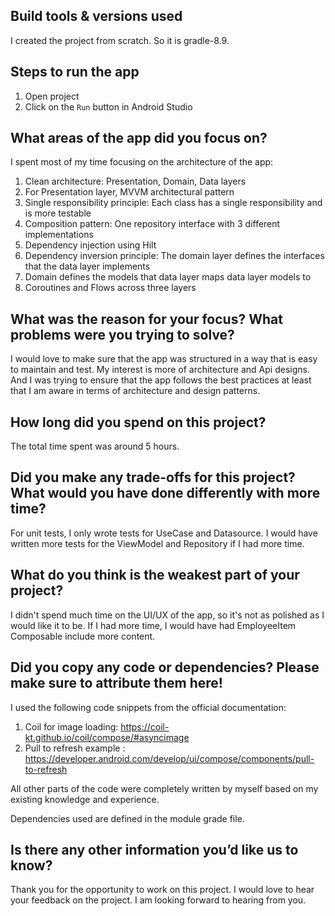 ## Build tools & versions used

I created the project from scratch. So it is gradle-8.9.

## Steps to run the app

1. Open project
2. Click on the `Run` button in Android Studio

## What areas of the app did you focus on?

I spent most of my time focusing on the architecture of the app:

1. Clean architecture: Presentation, Domain, Data layers
2. For Presentation layer, MVVM architectural pattern
3. Single responsibility principle: Each class has a single responsibility and is more testable
4. Composition pattern: One repository interface with 3 different implementations
5. Dependency injection using Hilt
6. Dependency inversion principle: The domain layer defines the interfaces that the data layer implements
7. Domain defines the models that data layer maps data layer models to
8. Coroutines and Flows across three layers

## What was the reason for your focus? What problems were you trying to solve?

I would love to make sure that the app was structured in a way that is easy to maintain and test. 
My interest is more of architecture and Api designs. And I was trying to ensure that the app follows the best practices at least that I am aware in terms of architecture and design patterns.

## How long did you spend on this project?

The total time spent was around 5 hours.

## Did you make any trade-offs for this project? What would you have done differently with more time?

For unit tests, I only wrote tests for UseCase and Datasource. I would have written more tests for the ViewModel and Repository if I had more time. 

## What do you think is the weakest part of your project?

I didn't spend much time on the UI/UX of the app, so it's not as polished as I would like it to be. 
If I had more time, I would have had EmployeeItem Composable include more content.

## Did you copy any code or dependencies? Please make sure to attribute them here!

I used the following code snippets from the official documentation:
1. Coil for image loading: https://coil-kt.github.io/coil/compose/#asyncimage
2. Pull to refresh example : https://developer.android.com/develop/ui/compose/components/pull-to-refresh

All other parts of the code were completely written by myself based on my existing knowledge and experience.

Dependencies used are defined in the module grade file.

## Is there any other information you’d like us to know?

Thank you for the opportunity to work on this project. I would love to hear your feedback on the project. I am looking forward to hearing from you. 